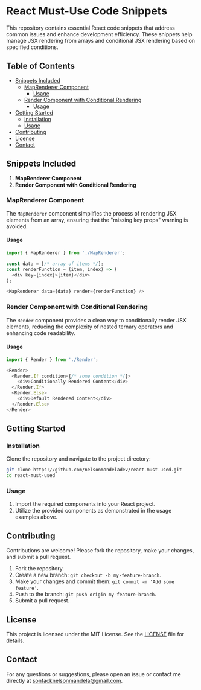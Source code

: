 
# React Must-Use Code Snippets

This repository contains essential React code snippets that address common issues and enhance development efficiency. These snippets help manage JSX rendering from arrays and conditional JSX rendering based on specified conditions.

## Table of Contents
- [Snippets Included](#snippets-included)
  - [MapRenderer Component](#maprenderer-component)
    - [Usage](#usage)
  - [Render Component with Conditional Rendering](#render-component-with-conditional-rendering)
    - [Usage](#usage-1)
- [Getting Started](#getting-started)
  - [Installation](#installation)
  - [Usage](#usage-2)
- [Contributing](#contributing)
- [License](#license)
- [Contact](#contact)

## Snippets Included

1. **MapRenderer Component**
2. **Render Component with Conditional Rendering**

### MapRenderer Component

The `MapRenderer` component simplifies the process of rendering JSX elements from an array, ensuring that the "missing key props" warning is avoided.

#### Usage
```javascript
import { MapRenderer } from './MapRenderer';

const data = [/* array of items */];
const renderFunction = (item, index) => (
  <div key={index}>{item}</div>
);

<MapRenderer data={data} render={renderFunction} />
```

### Render Component with Conditional Rendering

The `Render` component provides a clean way to conditionally render JSX elements, reducing the complexity of nested ternary operators and enhancing code readability.

#### Usage
```javascript
import { Render } from './Render';

<Render>
  <Render.If condition={/* some condition */}>
    <div>Conditionally Rendered Content</div>
  </Render.If>
  <Render.Else>
    <div>Default Rendered Content</div>
  </Render.Else>
</Render>
```

## Getting Started

### Installation

Clone the repository and navigate to the project directory:

```bash
git clone https://github.com/nelsonmandeladev/react-must-used.git
cd react-must-used
```

### Usage

1. Import the required components into your React project.
2. Utilize the provided components as demonstrated in the usage examples above.

## Contributing

Contributions are welcome! Please fork the repository, make your changes, and submit a pull request.

1. Fork the repository.
2. Create a new branch: `git checkout -b my-feature-branch`.
3. Make your changes and commit them: `git commit -m 'Add some feature'`.
4. Push to the branch: `git push origin my-feature-branch`.
5. Submit a pull request.

## License

This project is licensed under the MIT License. See the [LICENSE](LICENSE) file for details.

## Contact

For any questions or suggestions, please open an issue or contact me directly at [sonfacknelsonmandela@gmail.com](mailto:sonfacknelsonmandela@gmail.com).
